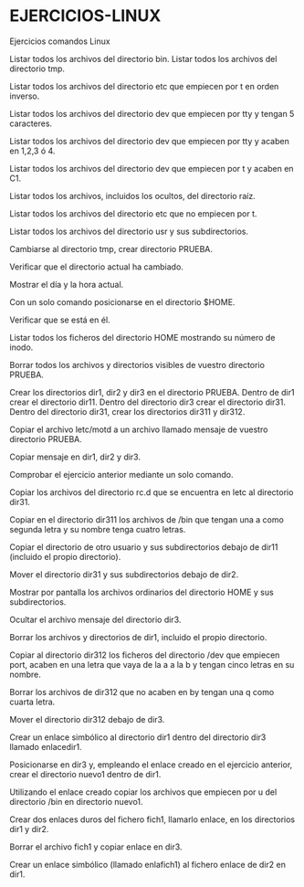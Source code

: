 # EJERCICIOS-LINUX
Ejercicios comandos Linux 

Listar todos los archivos del directorio bin. 
Listar todos los archivos del directorio tmp. 

Listar todos los archivos del directorio etc que empiecen por t en orden 
inverso. 

Listar todos los archivos del directorio dev que empiecen por tty y tengan 5 
caracteres. 

Listar todos los archivos del directorio dev que empiecen por tty y acaben en 
1,2,3 ó 4. 

Listar todos los archivos del directorio dev que empiecen por t y acaben en 
C1.

Listar todos los archivos, incluidos los ocultos, del directorio raíz. 

Listar todos los archivos del directorio etc que no empiecen por t. 

Listar todos los archivos del directorio usr y sus subdirectorios. 

Cambiarse al directorio tmp, crear directorio PRUEBA. 

Verificar que el directorio actual ha cambiado. 

Mostrar el día y la hora actual. 

Con un solo comando posicionarse en el directorio $HOME. 

Verificar que se está en él. 

Listar todos los ficheros del directorio HOME mostrando su número de inodo. 

Borrar todos los archivos y directorios visibles de vuestro directorio PRUEBA. 

Crear los directorios dir1, dir2 y dir3 en el directorio PRUEBA. Dentro de dir1 crear el directorio dir11. Dentro del directorio dir3 crear el directorio dir31. Dentro del directorio dir31, crear los directorios dir311 y dir312. 

Copiar el archivo letc/motd a un archivo llamado mensaje de vuestro 
directorio PRUEBA. 

Copiar mensaje en dir1, dir2 y dir3. 
 
Comprobar el ejercicio anterior mediante un solo comando. 

Copiar los archivos del directorio rc.d que se encuentra en letc al directorio 
dir31. 

Copiar en el directorio dir311 los archivos de /bin que tengan una a como 
segunda letra y su nombre tenga cuatro letras. 

Copiar el directorio de otro usuario y sus subdirectorios debajo de dir11 
(incluido el propio directorio). 

Mover el directorio dir31 y sus subdirectorios debajo de dir2. 

Mostrar por pantalla los archivos ordinarios del directorio HOME y sus 
subdirectorios. 

Ocultar el archivo mensaje del directorio dir3. 

Borrar los archivos y directorios de dir1, incluido el propio directorio. 

Copiar al directorio dir312 los ficheros del directorio /dev que empiecen port, 
acaben en una letra que vaya de la a a la b y tengan cinco letras en su nombre. 

Borrar los archivos de dir312 que no acaben en by tengan una q como cuarta 
letra. 

Mover el directorio dir312 debajo de dir3. 

Crear un enlace simbólico al directorio dir1 dentro del directorio dir3 llamado 
enlacedir1.

Posicionarse en dir3 y, empleando el enlace creado en el ejercicio anterior, 
crear el directorio nuevo1 dentro de dir1. 

Utilizando el enlace creado copiar los archivos que empiecen por u del 
directorio /bin en directorio nuevo1. 

Crear dos enlaces duros del fichero fich1, llamarlo enlace, en los directorios 
dir1 y dir2. 

Borrar el archivo fich1 y copiar enlace en dir3. 

Crear un enlace simbólico (llamado enlafich1) al fichero enlace de dir2 en 
dir1. 
